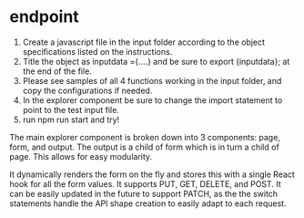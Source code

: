 # endpoint

1. Create a javascript file in the input folder according to the object specifications listed on the instructions.
2. Title the object as inputdata ={....} and be sure to export {inputdata}; at the end of the file.
3. Please see samples of all 4 functions working in the input folder, and copy the configurations if needed.
4. In the explorer component be sure to change the import statement to point to the test input file.
5. run npm run start and try!

The main explorer component is broken down into 3 components: page, form, and output. The output is a child of form which is in turn a child of page. This allows for easy modularity.

It dynamically renders the form on the fly and stores this with a single React hook for all the form values. It supports PUT, GET, DELETE, and POST. It can be easily updated in the future to support PATCH, as the the switch statements handle the API shape creation to easily adapt to each request.